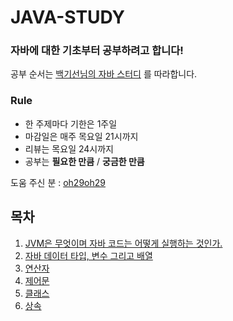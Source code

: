 JAVA-STUDY
===

### 자바에 대한 기초부터 공부하려고 합니다!

공부 순서는 [백기선님의 자바 스터디](https://github.com/whiteship/live-study) 를 따라합니다.

### Rule

- 한 주제마다 기한은 1주일
- 마감일은 매주 목요일 21시까지
- 리뷰는 목요일 24시까지
- 공부는 **필요한 만큼** / **궁금한 만큼**

도움 주신 분 : [oh29oh29](https://github.com/oh29oh29)

## 목차
1. [JVM은 무엇이며 자바 코드는 어떻게 실행하는 것인가.](https://github.com/dbgusrb12/Java-Study/tree/master/1.JVM)
2. [자바 데이터 타입, 변수 그리고 배열](https://github.com/dbgusrb12/Java-Study/tree/master/2.DataType,Variable,Array)
3. [연산자](https://github.com/dbgusrb12/Java-Study/tree/master/3.Operator)
4. [제어문](https://github.com/dbgusrb12/Java-Study/tree/master/4.Control%20Flow%20Statements)
5. [클래스](https://github.com/dbgusrb12/Java-Study/tree/master/5.Class)
6. [상속](https://github.com/dbgusrb12/Java-Study/tree/study/6.Inheritance)